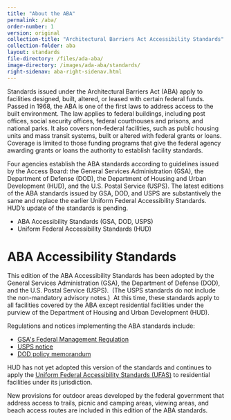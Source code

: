 ```yaml
---
title: "About the ABA"
permalink: /aba/
order-number: 1
version: original
collection-title: "Architectural Barriers Act Accessibility Standards"
collection-folder: aba
layout: standards
file-directory: /files/ada-aba/
image-directory: /images/ada-aba/standards/
right-sidenav: aba-right-sidenav.html
---
```


Standards issued under the Architectural Barriers Act (ABA) apply to facilities designed, built, altered, or leased with certain federal funds. Passed in 1968, the ABA is one of the first laws to address access to the built environment.  The law applies to federal buildings, including post offices, social security offices, federal courthouses and prisons, and national parks.  It also covers non-federal facilities, such as public housing units and mass transit systems, built or altered with federal grants or loans.  Coverage is limited to those funding programs that give the federal agency awarding grants or loans the authority to establish facility standards. 

Four agencies establish the ABA standards according to guidelines issued by the Access Board:  the General Services Administration (GSA), the Department of Defense (DOD), the Department of Housing and Urban Development (HUD), and the U.S. Postal Service (USPS).  The latest editions of the ABA standards issued by GSA, DOD, and USPS are substantively the same and replace the earlier Uniform Federal Accessibility Standards.  HUD’s update of the standards is pending. 

- ABA Accessibility Standards (GSA, DOD, USPS)
- Uniform Federal Accessibility Standards (HUD)

# ABA Accessibility Standards

<!-- <img src="../img/aba-agencies-banner.jpg" alt="GSA, DOD, HUD, and USPS agency seals" align="right"> -->

This edition of the ABA Accessibility Standards has been adopted by the General Services Administration (GSA), the Department of Defense (DOD), and the U.S. Postal Service (USPS).&nbsp;
(The USPS standards do not include the non-mandatory advisory notes.)&nbsp;
At this time, these standards apply to all facilities covered by the ABA except residential facilities under the purview of the Department of Housing and Urban Development (HUD).

Regulations and notices implementing the ABA standards include:

- [GSA's Federal Management Regulation](https://www.gsa.gov/policy-regulations/regulations/federal-management-regulation-fmr?asset=119604#idtopicx2x71439) 
- [USPS notice](http://www.gpo.gov/fdsys/pkg/FR-2005-05-17/html/05-9745.htm)
- [DOD policy memorandum](index.php?option=com_content&view=article&id=263&Itemid=1548)

HUD has not yet adopted this version of the standards and continues to apply the [Uniform Federal Accessibility Standards (UFAS)](https://www.access-board.gov/index.php?option=com_content&view=article&id=1368&Itemid=1546) to residential facilities under its jurisdiction.

New provisions for outdoor areas developed by the federal government that address access to trails, picnic and camping areas, viewing areas, and beach access routes are included in this edition of the ABA standards.


